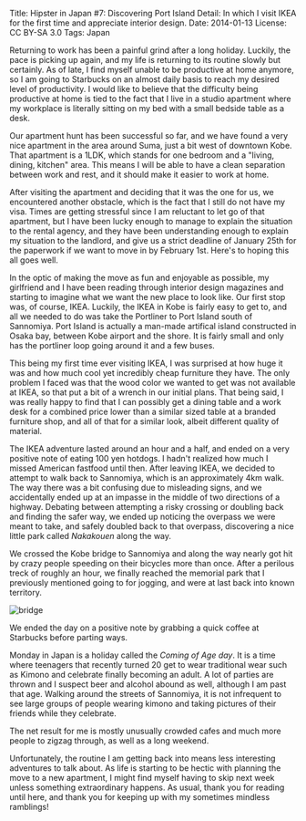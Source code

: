 Title:   Hipster in Japan #7: Discovering Port Island
Detail:  In which I visit IKEA for the first time and appreciate interior design.
Date:    2014-01-13
License: CC BY-SA 3.0
Tags:    Japan

Returning to work has been a painful grind after a long holiday. Luckily, the
pace is picking up again, and my life is returning to its routine slowly but
certainly. As of late, I find myself unable to be productive at home anymore, so
I am going to Starbucks on an almost daily basis to reach my desired level of
productivity. I would like to believe that the difficulty being productive at
home is tied to the fact that I live in a studio apartment where my workplace is
literally sitting on my bed with a small bedside table as a desk.

Our apartment hunt has been successful so far, and we have found a very nice
apartment in the area around Suma, just a bit west of downtown Kobe. That
apartment is a 1LDK, which stands for one bedroom and a "living, dining,
kitchen" area. This means I will be able to have a clean separation between work
and rest, and it should make it easier to work at home.

After visiting the apartment and deciding that it was the one for us, we
encountered another obstacle, which is the fact that I still do not have my
visa. Times are getting stressful since I am reluctant to let go of that
apartment, but I have been lucky enough to manage to explain the situation to
the rental agency, and they have been understanding enough to explain my
situation to the landlord, and give us a strict deadline of January 25th for the
paperwork if we want to move in by February 1st. Here's to hoping this all goes
well.

In the optic of making the move as fun and enjoyable as possible, my girlfriend
and I have been reading through interior design magazines and starting to
imagine what we want the new place to look like. Our first stop was, of course,
IKEA. Luckily, the IKEA in Kobe is fairly easy to get to, and all we needed to
do was take the Portliner to Port Island south of Sannomiya. Port Island is
actually a man-made artifical island constructed in Osaka bay, between Kobe
airport and the shore. It is fairly small and only has the portliner loop going
around it and a few buses.

This being my first time ever visiting IKEA, I was surprised at how huge it was
and how much cool yet incredibly cheap furniture they have. The only problem I
faced was that the wood color we wanted to get was not available at IKEA, so
that put a bit of a wrench in our initial plans. That being said, I was really
happy to find that I can possibly get a dining table and a work desk for a
combined price lower than a similar sized table at a branded furniture shop, and
all of that for a similar look, albeit different quality of material.

The IKEA adventure lasted around an hour and a half, and ended on a very
positive note of eating 100 yen hotdogs. I hadn't realized how much I missed
American fastfood until then. After leaving IKEA, we decided to attempt to walk
back to Sannomiya, which is an approximately 4km walk. The way there was a bit
confusing due to misleading signs, and we accidentally ended up at an impasse in
the middle of two directions of a highway. Debating between attempting a risky
crossing or doubling back and finding the safer way, we ended up noticing the
overpass we were meant to take, and safely doubled back to that overpass,
discovering a nice little park called *Nakakouen* along the way.

We crossed the Kobe bridge to Sannomiya and along the way nearly got hit by
crazy people speeding on their bicycles more than once. After a perilous treck
of roughly an hour, we finally reached the memorial park that I previously
mentioned going to for jogging, and were at last back into known territory.

![bridge]

We ended the day on a positive note by grabbing a quick coffee at Starbucks
before parting ways.

Monday in Japan is a holiday called the *Coming of Age day*. It is a time where
teenagers that recently turned 20 get to wear traditional wear such as Kimono
and celebrate finally becoming an adult. A lot of parties are thrown and I
suspect beer and alcohol abound as well, although I am past that age. Walking
around the streets of Sannomiya, it is not infrequent to see large groups of
people wearing kimono and taking pictures of their friends while they celebrate.

The net result for me is mostly unusually crowded cafes and much more people to
zigzag through, as well as a long weekend.

Unfortunately, the routine I am getting back into means less interesting
adventures to talk about. As life is starting to be hectic with planning the
move to a new apartment, I might find myself having to skip next week unless
something extraordinary happens. As usual, thank you for reading until here, and
thank you for keeping up with my sometimes mindless ramblings!

[bridge]: https://lh3.googleusercontent.com/--lOnHZFqPs8/UtNsitiuIYI/AAAAAAAABDw/Vz0nPrtu8aY/w864-h648-no/1546397_658656614194619_747260101_n.jpg "Kobe Ohashi"
